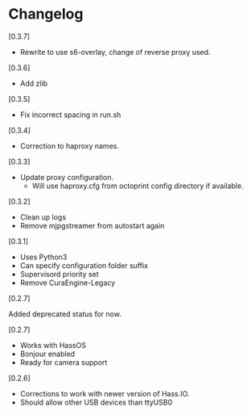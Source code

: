 # Changelog

[0.3.7]

- Rewrite to use s6-overlay, change of reverse proxy used.

[0.3.6]

- Add zlib

[0.3.5]

- Fix incorrect spacing in run.sh

[0.3.4]

- Correction to haproxy names.

[0.3.3]

- Update proxy configuration.
  - Will use haproxy.cfg from octoprint config directory if available.

[0.3.2]

- Clean up logs
- Remove mjpgstreamer from autostart again

[0.3.1]

- Uses Python3
- Can specify configuration folder suffix
- Supervisord priority set
- Remove CuraEngine-Legacy

[0.2.7]

Added deprecated status for now.

[0.2.7]
- Works with HassOS
- Bonjour enabled
- Ready for camera support

[0.2.6]
- Corrections to work with newer version of Hass.IO.
- Should allow other USB devices than ttyUSB0

